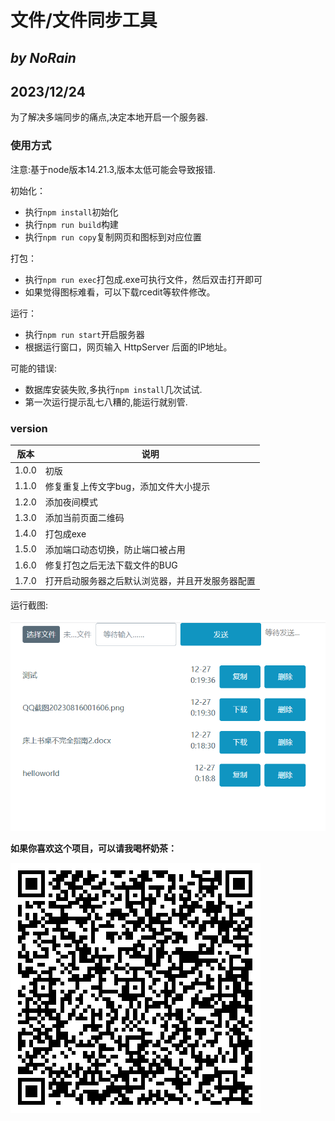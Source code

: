 # 文件/文件同步工具

## *by NoRain*

## 2023/12/24

为了解决多端同步的痛点,决定本地开启一个服务器.

### 使用方式

注意:基于node版本14.21.3,版本太低可能会导致报错.

初始化：

- 执行```npm install```初始化
- 执行```npm run build```构建
- 执行```npm run copy```复制网页和图标到对应位置

打包：

- 执行```npm run exec```打包成.exe可执行文件，然后双击打开即可
- 如果觉得图标难看，可以下载rcedit等软件修改。

运行：

- 执行```npm run start```开启服务器
- 根据运行窗口，网页输入 HttpServer 后面的IP地址。

可能的错误:

- 数据库安装失败,多执行```npm install```几次试试.
- 第一次运行提示乱七八糟的,能运行就别管.

### version

|版本|说明|
|---|---|
|1.0.0|初版|
|1.1.0|修复重复上传文字bug，添加文件大小提示|
|1.2.0|添加夜间模式|
|1.3.0|添加当前页面二维码|
|1.4.0|打包成exe|
|1.5.0|添加端口动态切换，防止端口被占用|
|1.6.0|修复打包之后无法下载文件的BUG|
|1.7.0|打开启动服务器之后默认浏览器，并且开发服务器配置|

运行截图:

![screenshot](screenshot.png)

**如果你喜欢这个项目，可以请我喝杯奶茶：**

![joke](joke.png)
